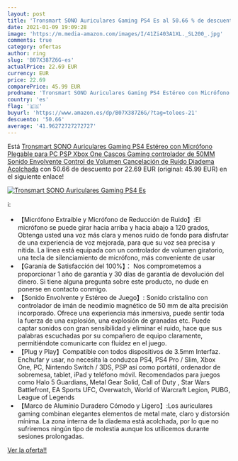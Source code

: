 ```yaml
---
layout: post
title: 'Tronsmart SONO Auriculares Gaming PS4 Es al 50.66 % de descuento'
date: 2021-01-09 19:09:28
image: 'https://m.media-amazon.com/images/I/41Zi403A1XL._SL200_.jpg'
comments: true
category: ofertas
author: ring
slug: 'B07X387Z6G-es'
actualPrice: 22.69 EUR
currency: EUR
price: 22.69
comparePrice: 45.99 EUR
prodname: 'Tronsmart SONO Auriculares Gaming PS4 Estéreo con Micrófono Plegable para PC PSP Xbox One Cascos Gaming controlador de 50MM Sonido Envolvente Control de Volumen Cancelación de Ruido  Diadema Acolchada'
country: 'es'
flag: '🇪🇸'
buyurl: 'https://www.amazon.es/dp/B07X387Z6G/?tag=tolees-21'
descuento: '50.66'
average: '41.96272727272727'
---
```


Está [Tronsmart SONO Auriculares Gaming PS4 Estéreo con Micrófono Plegable para PC PSP Xbox One Cascos Gaming controlador de 50MM Sonido Envolvente Control de Volumen Cancelación de Ruido  Diadema Acolchada](https://www.amazon.es/dp/B07X387Z6G/?tag=tolees-21) con 50.66 de descuento por 22.69 EUR (original: 45.99 EUR) en el siguiente enlace!

[![Tronsmart SONO Auriculares Gaming PS4 Es](https://m.media-amazon.com/images/I/41Zi403A1XL._SL200_.jpg)](https://www.amazon.es/dp/B07X387Z6G/?tag=tolees-21)

ℹ️:

- 【Micrófono Extraíble y Micrófono de Reducción de Ruido】:El micrófono se puede girar hacia arriba y hacia abajo a 120 grados, Obtenga usted una voz más clara y menos ruido de fondo para disfrutar de una experiencia de voz mejorada, para que su voz sea precisa y nítida. La línea está equipada con un controlador de volumen giratorio, una tecla de silenciamiento de micrófono, más conveniente de usar
- 【Garanía de Satisfacción del 100%】： Nos comprometemos a proporcionar 1 año de garantía y 30 días de garantía de devolución del dinero. Si tiene alguna pregunta sobre este producto, no dude en ponerse en contacto conmigo.
- 【Sonido Envolvente y Estéreo de Juego】: Sonido cristalino con controlador de imán de neodimio magnético de 50 mm de alta precisión incorporado. Ofrece una experiencia más inmersiva, puede sentir toda la fuerza de una explosión, una explosión de granadas etc. Puede captar sonidos con gran sensibilidad y eliminar el ruido, hace que sus palabras escuchadas por su compañero de equipo claramente, permitiéndote comunicarte con fluidez en el juego.
- 【Plug y Play】Compatible con todos dispositivos de 3.5mm Interfaz. Enchufar y usar, no necesita la conduzca PS4, PS4 Pro / Slim, Xbox One, PC, Nintendo Switch / 3DS, PSP así como portátil, ordenador de sobremesa, tablet, iPad y teléfono móvil. Recomendados para juegos como Halo 5 Guardians, Metal Gear Solid, Call of Duty , Star Wars Battlefront, EA Sports UFC, Overwatch, World of Warcraft Legion, PUBG, League of Legends
- 【Marco de Aluminio Duradero Cómodo y Ligero】:Los auriculares gaming combinan elegantes elementos de metal mate, claro y distorsión mínima. La zona interna de la diadema está acolchada, por lo que no sufriremos ningún tipo de molestia aunque los utilicemos durante sesiones prolongadas.

[Ver la oferta!!](https://www.amazon.es/dp/B07X387Z6G/?tag=tolees-21)
